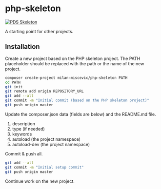 # php-skeleton

[![PDS Skeleton](https://img.shields.io/badge/pds-skeleton-blue.svg?style=flat-square)](https://github.com/php-pds/skeleton)

A starting point for other projects.

## Installation

Create a new project based on the PHP skeleton project. The PATH placeholder should be replaced with the path or the name of the new project.

```bash
composer create-project milan-miscevic/php-skeleton PATH
cd PATH
git init
git remote add origin REPOSITORY_URL
git add --all
git commit -m "Initial commit (based on the PHP skeleton project)"
git push origin master
```

Update the composer.json data (fields are below) and the README.md file.

1. description
2. type (if needed)
3. keywords
4. autoload (the project namespace)
5. autoload-dev (the project namespace)

Commit & push all.

```bash
git add --all
git commit -m "Initial setup commit"
git push origin master
```

Continue work on the new project.
